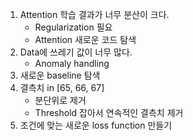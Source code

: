 1. Attention 학습 결과가 너무 분산이 크다.
   - Regularization 필요
   - Attention 새로운 코드 탐색
2. Data에 쓰레기 값이 너무 많다.
   - Anomaly handling
3. 새로운 baseline 탐색
4. 결측치 in [65, 66, 67]
   - 분단위로 제거
   - Threshold 잡아서 연속적인 결측치 제거
5. 조건에 맞는 새로운 loss function 만들기
